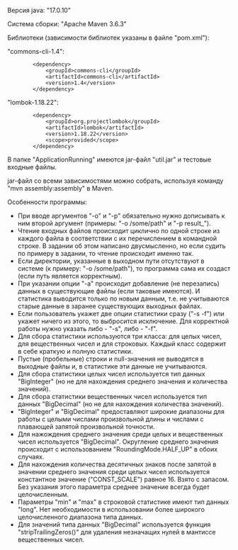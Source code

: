 Версия java:    "17.0.10"

Система сборки: "Apache Maven 3.6.3"

Библиотеки (зависимости библиотек указаны в файле "pom.xml"):

"commons-cli-1.4":
```
        <dependency>
            <groupId>commons-cli</groupId>
            <artifactId>commons-cli</artifactId>
            <version>1.4</version>
        </dependency>
```
"lombok-1.18.22":
```
        <dependency>
            <groupId>org.projectlombok</groupId>
            <artifactId>lombok</artifactId>
            <version>1.18.22</version>
            <scope>provided</scope>
        </dependency>
```

В папке "ApplicationRunning" имеются jar-файл "util.jar" и тестовые входные файлы.

jar-файл со всеми зависимостями можно собрать, используя команду "mvn assembly:assembly" в Maven.

Особенности программы:
- При вводе аргументов "-o" и "-p" обязательно нужно дописывать к ним второй аргумент (примеры: "-o /some/path" и "-p result_").
- Чтение входных файлов происходит циклично по одной строке из каждого файла в соответствии с их перечислением в командной строке. В задании об этом написано двусмысленно, но если судить по примеру в задании, то чтение происходит именно так.
- Если директории, указанные в выходном пути отсутствуют в системе (к примеру: "-o /some/path"), то программа сама их создаст (если путь является корректным).
- При указании опции "-a" происходит добавление (не перезапись) данных в существующие файлы (если таковые имеются). И статистика выводится только по новым данным, т.е. не учитываются старые данные в заранее существующих выходных файлах.
- Если пользователь укажет две опции статистики сразу ("-s -f") или укажет ничего из этого, то выбросится исключение. Для корректной работы нужно указать либо - "-s", либо - "-f".
- Для сбора статистики используются три класса: для целых чисел, для вещественных чисел и для строковых. Каждый класс содержит в себе краткую и полную статистики.
- Пустые (пробельные) строки и null-значения не выводятся в выходные файлы и, в статистике эти данные не учитываются.
- Для сбора статистики целых чисел используется тип данных "BigInteger" (но не для нахождения среднего значения и количества значений).
- Для сбора статистики вещественных чисел используется тип данных "BigDecimal" (но не для нахождения количества значений).
- "BigInteger" и "BigDecimal" предоставляют широкие диапазоны для работы с целыми числами произвольной длины и числами с плавающей запятой произвольной точности.
- Для нажождения среднего значения среди целых и вещественных чисел используется "BigDecimal". Округление среднего значения происходит с использованием "RoundingMode.HALF_UP" в обоих случаях.
- Для нахождения количества десятичных знаков после запятой в значении среднего значения среди целых чисел используется константное значение ("CONST_SCALE") равное 16. Взято с запасом. Без указания этого параметра среднее значение всегда будет целочисленным.
- Параметры "min" и "max" в строковой статистике имеют тип данных "long". Нет необходимости в использовании более широкого целочисленного диапазона типа данных.
- Для значений типа данных "BigDecimal" используется функция "stripTrailingZeros()" для удаления незначащих нулей в мантиссе вещественных чисел.
  

